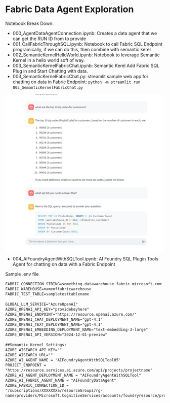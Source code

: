 # Fabric Data Agent Exploration

Notebook Break Down:
- 000_AgentDataAgentConnection.ipynb: Creates a data agent that we can get the RUN ID from to provide 
- 001_CallFabricThroughSQL.ipynb: Notebook to call Fabric SQL Endpoint programically, if we can do this, then combine with semantic kerel
- 002_SemanticKernelHelloWorld.ipynb: Notebook to leverage Semantic Kernel in a hello world soft of way.
- 003_SemanticKernelFabricChat.ipynb: Semantic Kerel Add Fabric SQL Plug in and Start Chatting with data.
- 003_SemanticKernelFabricChat.py: streamlit sample web app for chatting on data in Fabric Endpoint: `python -m streamlit run 003_SemanticKernelFabricChat.py`

![Chat on Your Data Front End](images/ChatOnYourDataFrontEnd.jpg)


- 004_AIFoundryAgentWithSQLTool.ipynb: AI Foundry SQL Plugin Tools Agent for chatting on data with a Fabric Endpoint


Sample .env file
```
FABRIC_CONNECTION_STRING=something.datawarehouse.fabric.microsoft.com
FABRIC_WAREHOUSE=nameoffabricwarehouse
FABRIC_TEST_TABLE=sampletesttablename

GLOBAL_LLM_SERVICE="AzureOpenAI"
AZURE_OPENAI_API_KEY="providekeyhere"
AZURE_OPENAI_ENDPOINT="https://resource.openai.azure.com/"
AZURE_OPENAI_CHAT_DEPLOYMENT_NAME="gpt-4.1"
AZURE_OPENAI_TEXT_DEPLOYMENT_NAME="gpt-4.1"
AZURE_OPENAI_EMBEDDING_DEPLOYMENT_NAME="text-embedding-3-large"
AZURE_OPENAI_API_VERSION="2024-12-01-preview"

##Semantic Kernel Settings:
AZURE_AISEARCH_API_KEY=""
AZURE_AISEARCH_URL=""
AZURE_AI_AGENT_NAME = 'AIFoundryAgentWithSQLTool05'
PROJECT_ENDPOINT = "https://resource.services.ai.azure.com/api/projects/projectname"
AZURE_AI_AGENT_DEPLOYMENT_NAME = "AIFoundryAgentWithSQLTool"
AZURE_AI_FABRIC_AGENT_NAME = "AIFoundryDataAgent"
AZURE_FABRIC_CONNECTION_ID = "/subscriptions/XXXXXXXa/resourceGroups/rg-name/providers/Microsoft.CognitiveServices/accounts/foundryresource/projects/project/connections/FabricConnection"
```